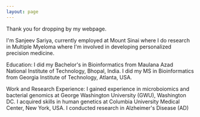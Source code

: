 ```yaml
---
layout: page
---
```


Thank you for dropping by my webpage.

I'm Sanjeev Sariya, currently employed at Mount Sinai where I do research in Multiple Myeloma where I'm involved in developing personalized precision medicine.

Education:
I did my Bachelor's in Bioinformatics from Maulana Azad National Institute of Technology, Bhopal, India. I did my MS in Bioinformatics from Georgia Institute of Technology, Atlanta, USA. 

Work and Research Experience:
I gained experience in microboiomics and bacterial genomics at George Washington University (GWU), Washington DC.
I acquired skills in human genetics at Columbia University Medical Center, New York, USA. I conducted research in Alzheimer's Disease (AD) 

